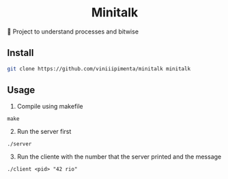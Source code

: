 
<h1 align="center">Minitalk</h1>
<p>🧪 Project to understand processes and bitwise

## Install

```sh
git clone https://github.com/viniiipimenta/minitalk minitalk
```

## Usage

1. Compile using makefile

```
make
```

2. Run the server first

```
./server
```


3. Run the cliente with the number that the server printed and the message

```
./client <pid> "42 rio"
```
